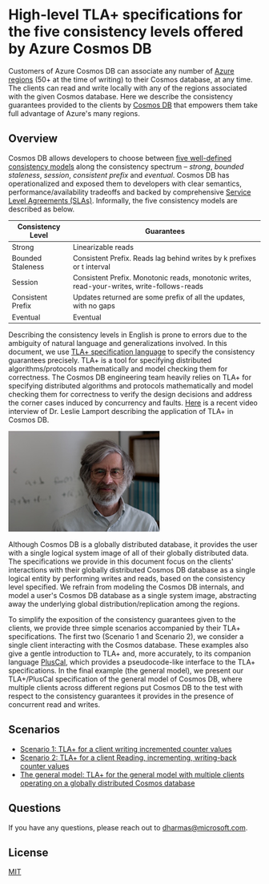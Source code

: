 # High-level TLA+ specifications for the five consistency levels offered by Azure Cosmos DB

Customers of Azure Cosmos DB can associate any number of [Azure regions](https://azure.microsoft.com/en-us/global-infrastructure/regions/) (50+ at the time of writing) to their Cosmos database, at any time. The clients can read and write locally with any of the regions associated with the given Cosmos database. Here we describe the consistency guarantees provided to the clients by [Cosmos DB](http://cosmosdb.com) that empowers them take full advantage of Azure's many regions.

## Overview

Cosmos DB allows developers to choose between [five well-defined consistency models](https://docs.microsoft.com/en-us/azure/cosmos-db/consistency-levels) along the consistency spectrum – _strong_, _bounded staleness_, _session_, _consistent prefix_ and _eventual_. Cosmos DB has operationalized and exposed them to developers with clear semantics, performance/availability tradeoffs and backed by comprehensive [Service Level Agreements (SLAs)](https://azure.microsoft.com/en-us/support/legal/sla/cosmos-db/). Informally, the five consistency models are described as below.

| Consistency Level | Guarantees                                                                                  |
| ----------------- | ------------------------------------------------------------------------------------------- |
| Strong            | Linearizable reads                                                                          |
| Bounded Staleness | Consistent Prefix. Reads lag behind writes by k prefixes or t interval                      |
| Session           | Consistent Prefix. Monotonic reads, monotonic writes, read-your-writes, write-follows-reads |
| Consistent Prefix | Updates returned are some prefix of all the updates, with no gaps                           |
| Eventual          | Eventual                                                                                    |

Describing the consistency levels in English is prone to errors due to the ambiguity of natural language and generalizations involved. In this document, we use [TLA+ specification language](http://lamport.azurewebsites.net/tla/tla.html) to specify the consistency guarantees precisely. TLA+ is a tool for specifying distributed algorithms/protocols mathematically and model checking them for correctness. The Cosmos DB engineering team heavily relies on TLA+ for specifying distributed algorithms and protocols mathematically and model checking them for correctness to verify the design decisions and address the corner cases induced by concurrency and faults. [Here](https://aka.ms/LeslieMM) is a recent video interview of Dr. Leslie Lamport describing the application of TLA+ in Cosmos DB. 

[![](Lamport.png)](https://aka.ms/LeslieMM)

Although Cosmos DB is a globally distributed database, it provides the user with a single logical system image of all of their globally distributed data. The specifications we provide in this document focus on the clients' interactions with their globally distributed Cosmos DB database as a single logical entity by performing writes and reads, based on the consistency level specified. We refrain from modeling the Cosmos DB internals, and model a user's Cosmos DB database as a single system image, abstracting away the underlying global distribution/replication among the regions.

To simplify the exposition of the consistency guarantees given to the clients, we provide three simple scenarios accompanied by their TLA+ specifications. The first two (Scenario 1 and Scenario 2), we consider a single client interacting with the Cosmos database. These examples also give a gentle introduction to TLA+ and, more accurately, to its companion language [PlusCal](https://lamport.azurewebsites.net/tla/pluscal.html), which provides a pseudocode-like interface to the TLA+ specifications. In the final example (the general model), we present our TLA+/PlusCal specification of the general model of Cosmos DB, where multiple clients across different regions put Cosmos DB to the test with respect to the consistency guarantees it provides in the presence of concurrent read and writes.

## Scenarios

- [Scenario 1: TLA+ for a client writing incremented counter values](scenario1/README.md)
- [Scenario 2: TLA+ for a client Reading, incrementing, writing-back counter values](scenario2/README.md)
- [The general model: TLA+ for the general model with multiple clients operating on a globally distributed Cosmos database](general-model/README.md)

## Questions

If you have any questions, please reach out to dharmas@microsoft.com.

## License

[MIT](./LICENSE)
